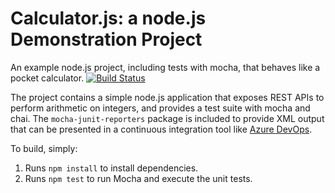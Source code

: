 Calculator.js: a node.js Demonstration Project
==============================================
An example node.js project, including tests with mocha, that behaves like
a pocket calculator.
[![Build Status](https://dev.azure.com/abdelmohaimenetayebbeyBSZIP/abdelmohaimene_tayebbeyBSZIP/_apis/build/status%2Faimenetayebbey.calculator-devops?branchName=master)](https://dev.azure.com/abdelmohaimenetayebbeyBSZIP/abdelmohaimene_tayebbeyBSZIP/_build/latest?definitionId=1&branchName=master)

The project contains a simple node.js application that exposes REST APIs
to perform arithmetic on integers, and provides a test suite with mocha
and chai.  The `mocha-junit-reporters` package is included to provide XML
output that can be presented in a continuous integration tool like
[Azure DevOps](https://azure.com/devops).

To build, simply:

1. Runs `npm install` to install dependencies.
2. Runs `npm test` to run Mocha and execute the unit tests.

